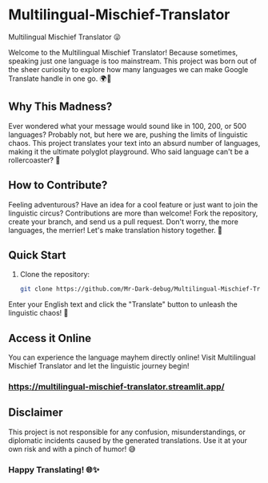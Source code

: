 # Multilingual-Mischief-Translator
Multilingual Mischief Translator 😜

Welcome to the Multilingual Mischief Translator! Because sometimes, speaking just one language is too mainstream. This project was born out of the sheer curiosity to explore how many languages we can make Google Translate handle in one go. 🌍💬

## Why This Madness?

Ever wondered what your message would sound like in 100, 200, or 500 languages? Probably not, but here we are, pushing the limits of linguistic chaos. This project translates your text into an absurd number of languages, making it the ultimate polyglot playground. Who said language can't be a rollercoaster? 🎢

## How to Contribute?

Feeling adventurous? Have an idea for a cool feature or just want to join the linguistic circus? Contributions are more than welcome! Fork the repository, create your branch, and send us a pull request. Don't worry, the more languages, the merrier! Let's make translation history together. 🚀

## Quick Start

1. Clone the repository:
   ```bash
   git clone https://github.com/Mr-Dark-debug/Multilingual-Mischief-Translator.git

Enter your English text and click the "Translate" button to unleash the linguistic chaos! 🤪

## Access it Online
You can experience the language mayhem directly online! Visit Multilingual Mischief Translator and let the linguistic journey begin!

### https://multilingual-mischief-translator.streamlit.app/

## Disclaimer
This project is not responsible for any confusion, misunderstandings, or diplomatic incidents caused by the generated translations. Use it at your own risk and with a pinch of humor! 😅

### Happy Translating! 🌐✨
